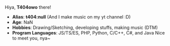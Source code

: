 Hiya, 
**T404owo** there!
- **Alias**: **t404:null** (And I make music on my yt channel :D)
- **Age**: NaN
- **Hobbies**: Drawing/Sketching, developing stuffs, making music (DTM)
- **Program Languages**: JS/TS/ES, PHP, Python, C/C++, C#, and Java
Nice to meet you, nya~
